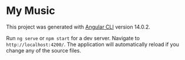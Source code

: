 # My Music

This project was generated with [Angular CLI](https://github.com/angular/angular-cli) version 14.0.2.


Run `ng serve` or `npm start` for a dev server. Navigate to `http://localhost:4200/`. The application will automatically reload if you change any of the source files.